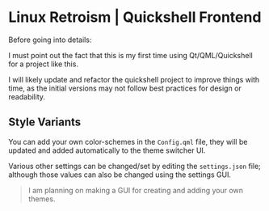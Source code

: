 # Linux Retroism | Quickshell Frontend

Before going into details:

I must point out the fact that this is my first time using Qt/QML/Quickshell for
a project like this.

I will likely update and refactor the quickshell project to improve things with time, as
the initial versions may not follow best practices for design or readability.

## Style Variants

You can add your own color-schemes in the `Config.qml` file, they will be updated
and added automatically to the theme switcher UI.

Various other settings can be changed/set by editing the `settings.json` file; although
those values can also be changed using the settings GUI.

> I am planning on making a GUI for creating and adding your own themes.
